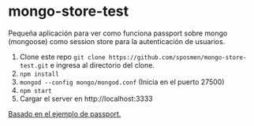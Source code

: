 # mongo-store-test

Pequeña aplicación para ver como funciona passport sobre mongo (mongoose) como session store para la autenticación de usuarios.

1. Clone este repo `git clone https://github.com/sposmen/mongo-store-test.git` e ingresa al directorio del clone.
2. `npm install`
3. `mongod --config mongo/mongod.conf` (Inicia en el puerto 27500)
4. `npm start`
5. Cargar el server en http://localhost:3333

[Basado en el ejemplo de passport.](https://github.com/passport/express-4.x-local-example)